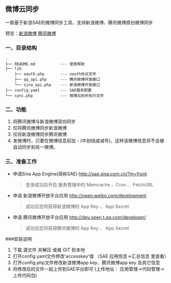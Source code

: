 ## 微博云同步

一款基于新浪SAE的微博同步工具，支持新浪微博、腾讯微博原创微博同步

预览：[新浪微博](http://weibo.com/nipao)
	  [腾讯微博](http://t.qq.com/xiangjianfeng)

### 一、目录结构    
    .
    ├── README.md           --- 使用帮助
    ├── lib              
		├── oauth.php       --- oauth协议文件    	
		├── qq_api.php      --- 腾讯微博开放接口
		└── sina_api.php    --- 新浪微博开放接口    	
    ├── config.yaml         --- SAE服务配置
    └── sync.php            --- 微博云同步执行文件


### 二、功能
1. 将腾讯微博与新浪微博双向同步
2. 仅将腾讯微博同步新浪微博
3. 仅将新浪微博同步腾讯微博
4. 发微博时，只要在微博信息前加 - (中划线或减号)，这样该微博信息将不会被自动同步到另一微博。

### 三、准备工作
* 申请Sina App Engine(简称SAE) http://sae.sina.com.cn/?m=front  
	> 登录成功后开启 服务管理中的 Memcache 、Cron 、 FetchURL  
* 申请 新浪微博开放平台应用 http://open.weibo.com/development  
	> 成功后您将获得新浪微博的 App Key 、 App Secret  
* 申请 腾讯微博开放平台应用 http://dev.open.t.qq.com/developer/  
	> 成功后您将获得腾讯微博的 App Key 、 App Secret   

###安装说明
1. 下载 源文件 并解压 或者 GIT 到本地
2. 打开config.yaml文件修改‘accesskey’值 （SAE 应用信息->汇总信息 里查看）
3. 打开config.php文件修改新浪微博app key、腾讯微博app key 及其它信息
4. 将修改后的文件一起上传到SAE平台即可 (上传地址： 应用管理->代码管理->上传代码包)